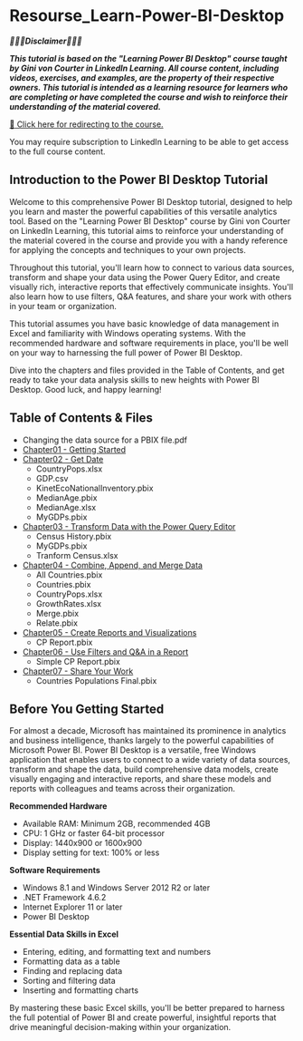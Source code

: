 # Resourse_Learn-Power-BI-Desktop

***:rotating_light::rotating_light::rotating_light:Disclaimer:rotating_light::rotating_light::rotating_light:***

***This tutorial is based on the "Learning Power BI Desktop" course taught by Gini von Courter in LinkedIn Learning. All course content, including videos, exercises, and examples, are the property of their respective owners. This tutorial is intended as a learning resource for learners who are completing or have completed the course and wish to reinforce their understanding of the material covered.***

[:link: Click here for redirecting to the course.](https://www.linkedin.com/learning/learning-power-bi-desktop-16568640/model-and-visualize-your-data-with-power-bi-desktop?autoplay=true&resume=false&u=74654250) 

You may require subscription to LinkedIn Learning to be able to get access to the full course content.

## Introduction to the Power BI Desktop Tutorial

Welcome to this comprehensive Power BI Desktop tutorial, designed to help you learn and master the powerful capabilities of this versatile analytics tool. Based on the "Learning Power BI Desktop" course by Gini von Courter on LinkedIn Learning, this tutorial aims to reinforce your understanding of the material covered in the course and provide you with a handy reference for applying the concepts and techniques to your own projects.

Throughout this tutorial, you'll learn how to connect to various data sources, transform and shape your data using the Power Query Editor, and create visually rich, interactive reports that effectively communicate insights. You'll also learn how to use filters, Q&A features, and share your work with others in your team or organization.

This tutorial assumes you have basic knowledge of data management in Excel and familiarity with Windows operating systems. With the recommended hardware and software requirements in place, you'll be well on your way to harnessing the full power of Power BI Desktop.

Dive into the chapters and files provided in the Table of Contents, and get ready to take your data analysis skills to new heights with Power BI Desktop. Good luck, and happy learning!

## Table of Contents & Files
- Changing the data source for a PBIX file.pdf
- [Chapter01 - Getting Started](https://github.com/HuaijiGao/Resourse_Power-BI-Desktop/tree/main/Chapter01)
- [Chapter02 - Get Date](https://github.com/HuaijiGao/Resourse_Power-BI-Desktop/tree/main/Chapter02)
  - CountryPops.xlsx
  - GDP.csv
  - KinetEcoNationalInventory.pbix
  - MedianAge.pbix
  - MedianAge.xlsx
  - MyGDPs.pbix
- [Chapter03 - Transform Data with the Power Query Editor](https://github.com/HuaijiGao/Resourse_Power-BI-Desktop/tree/main/Chapter03)
  - Census History.pbix
  - MyGDPs.pbix
  - Tranform Census.xlsx
- [Chapter04 - Combine, Append, and Merge Data](https://github.com/HuaijiGao/Resourse_Power-BI-Desktop/tree/main/Chapter04)
  - All Countries.pbix
  - Countries.pbix
  - CountryPops.xlsx
  - GrowthRates.xlsx
  - Merge.pbix
  - Relate.pbix
- [Chapter05 - Create Reports and Visualizations](https://github.com/HuaijiGao/Resourse_Power-BI-Desktop/tree/main/Chapter05)
  - CP Report.pbix
- [Chapter06 - Use Filters and Q&A in a Report](https://github.com/HuaijiGao/Resourse_Power-BI-Desktop/tree/main/Chapter06)
  - Simple CP Report.pbix 
- [Chapter07 - Share Your Work](https://github.com/HuaijiGao/Resourse_Power-BI-Desktop/tree/main/Chapter07)
  - Countries Populations Final.pbix

## Before You Getting Started

For almost a decade, Microsoft has maintained its prominence in analytics and business intelligence, thanks largely to the powerful capabilities of Microsoft Power BI. Power BI Desktop is a versatile, free Windows application that enables users to connect to a wide variety of data sources, transform and shape the data, build comprehensive data models, create visually engaging and interactive reports, and share these models and reports with colleagues and teams across their organization.

**Recommended Hardware**
- Available RAM: Minimum 2GB, recommended 4GB
- CPU: 1 GHz or faster 64-bit processor
- Display: 1440x900 or 1600x900
- Display setting for text: 100% or less

**Software Requirements**
- Windows 8.1 and Windows Server 2012 R2 or later
- .NET Framework 4.6.2
- Internet Explorer 11 or later
- Power BI Desktop

**Essential Data Skills in Excel**
- Entering, editing, and formatting text and numbers
- Formatting data as a table
- Finding and replacing data
- Sorting and filtering data
- Inserting and formatting charts

By mastering these basic Excel skills, you'll be better prepared to harness the full potential of Power BI and create powerful, insightful reports that drive meaningful decision-making within your organization.
